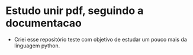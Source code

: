 # Estudo unir pdf, seguindo a documentacao
 
- Criei esse repositório teste com objetivo de estudar um pouco mais da linguagem python. 
